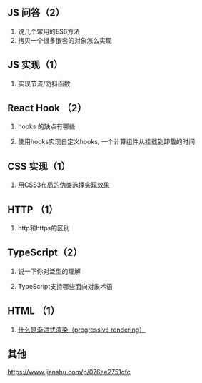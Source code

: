 ## JS 问答（2）

1. 说几个常用的ES6方法
2. 拷贝一个很多嵌套的对象怎么实现

## JS 实现（1）

1. 实现节流/防抖函数

## React Hook （2）

1. hooks 的缺点有哪些

2. 使用hooks实现自定义hooks, 一个计算组件从挂载到卸载的时间

## CSS 实现（1）

1. [用CSS3布局的伪类选择实现效果](../css/用CSS3布局的伪类选择器实现下图效果.md)

## HTTP （1）

1. http和https的区别

## TypeScript（2）

1. 说一下你对泛型的理解

2. TypeScript支持哪些面向对象术语

## HTML （1）

1. [什么是渐进式渲染（progressive rendering）](../html/渐进式渲染.md)

## 其他

https://www.jianshu.com/p/076ee2751cfc
